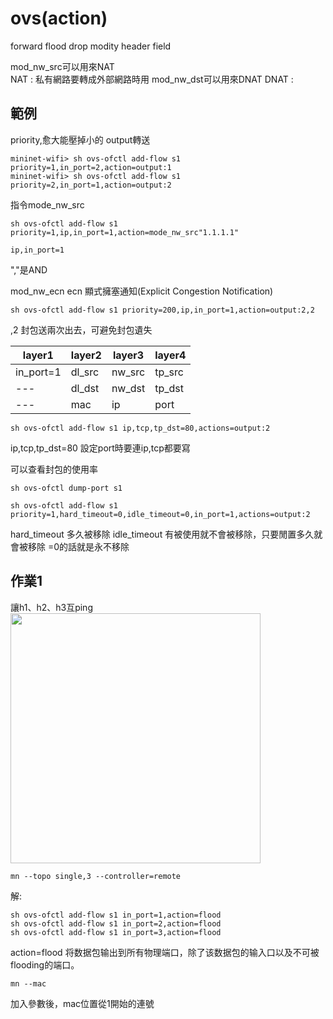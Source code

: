 # ovs(action)

forward
flood
drop
modity header field

mod_nw_src可以用來NAT  
NAT : 私有網路要轉成外部網路時用
mod_nw_dst可以用來DNAT
DNAT : 
## 範例
priority,愈大能壓掉小的
output轉送
```
mininet-wifi> sh ovs-ofctl add-flow s1 priority=1,in_port=2,action=output:1
mininet-wifi> sh ovs-ofctl add-flow s1 priority=2,in_port=1,action=output:2
```
指令mode_nw_src
```
sh ovs-ofctl add-flow s1 priority=1,ip,in_port=1,action=mode_nw_src"1.1.1.1"
```
```
ip,in_port=1
```
","是AND

mod_nw_ecn
ecn 顯式擁塞通知(Explicit Congestion Notification)

```
sh ovs-ofctl add-flow s1 priority=200,ip,in_port=1,action=output:2,2
```
,2 封包送兩次出去，可避免封包遺失

layer1|layer2|layer3|layer4
---|---|---|---
in_port=1|dl_src|nw_src|tp_src
---|dl_dst|nw_dst|tp_dst
---|mac|ip|port
```
sh ovs-ofctl add-flow s1 ip,tcp,tp_dst=80,actions=output:2
```
ip,tcp,tp_dst=80 設定port時要連ip,tcp都要寫

可以查看封包的使用率
```
sh ovs-ofctl dump-port s1
```

```
sh ovs-ofctl add-flow s1 priority=1,hard_timeout=0,idle_timeout=0,in_port=1,actions=output:2
```
hard_timeout 多久被移除
idle_timeout 有被使用就不會被移除，只要閒置多久就會被移除
=0的話就是永不移除

## 作業1
讓h1、h2、h3互ping 
<img src="image/20200504topo.png" width=400></img>
```
mn --topo single,3 --controller=remote
```
解:
```
sh ovs-ofctl add-flow s1 in_port=1,action=flood
sh ovs-ofctl add-flow s1 in_port=2,action=flood
sh ovs-ofctl add-flow s1 in_port=3,action=flood
```
action=flood
将数据包输出到所有物理端口，除了该数据包的输入口以及不可被flooding的端口。

```
mn --mac
```
加入參數後，mac位置從1開始的連號
